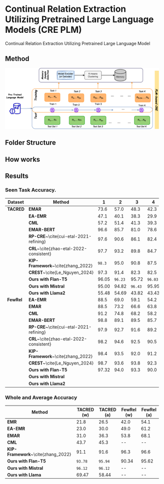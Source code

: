 # Continual Relation Extraction Utilizing Pretrained Large Language Models (CRE PLM)
Continual Relation Extraction Utilizing Pretrained Large Language Model
## Method
![Method](https://github.com/sefeoglu/CRE_PTM/blob/master/doc/CRE_PLM.png)

## Folder Structure
## How works



## Results
### Seen Task Accuracy.

| **Dataset**      | **Method**                          | **1**   | **2**   | **3**   | **4**   | **5**   | **6**   | **7**   | **8**   | **9**   | **10**  |
|------------------|-------------------------------------|---------|---------|---------|---------|---------|---------|---------|---------|---------|---------|
| **TACRED**       | **EMAR**                            | 73.6    | 57.0    | 48.3    | 42.3    | 37.7    | 34.0    | 32.6    | 30.0    | 27.6    | 25.1    |
|                  | **EA-EMR**                          | 47.1    | 40.1    | 38.3    | 29.9    | 28.4    | 27.3    | 26.9    | 25.8    | 22.9    | 19.8    |
|                  | **CML**                             | 57.2    | 51.4    | 41.3    | 39.3    | 35.9    | 28.9    | 27.3    | 26.9    | 24.8    | 23.4    |
|                  | **EMAR-BERT**                       | 96.6    | 85.7    | 81.0    | 78.6    | 73.9    | 72.3    | 71.7    | 72.2    | 72.6    | 71.0    |
|                  | **RP-CRE**~\cite{cui-etal-2021-refining} | 97.6    | 90.6    | 86.1    | 82.4    | 79.8    | 77.2    | 75.1    | 73.7    | 72.4    | 72.4    |
|                  | **CRL**~\cite{zhao-etal-2022-consistent}  | 97.7    | 93.2    | 89.8    | 84.7    | 84.1    | 81.3    | 80.2    | 79.1    | 79.0    | 78.0    |
|                  | **KIP-Framework**~\cite{zhang_2022}  | `98.3`  | 95.0    | 90.8    | 87.5    | 85.3    | 84.3    | 82.1    | 80.2    | 79.6    | 78.6    |
|                  | **CREST**~\cite{Le_Nguyen_2024}     | 97.3    | 91.4    | 82.3    | 82.5    | 79.2    | 75.8    | 78.8    | 77.4    | 78.6    | 79.4    |
|                  | **Ours with Flan-T5**               | 96.05   | `96.23` | 95.72   | `96.03` | 95.65   | 95.41   | 96.05   | 96.00   | `96.26` | 95.76   |
|                  | **Ours with Mistral**              | 95.00   | 94.82   | `96.43` | 95.95   | `96.56` | `96.96` | `96.76` | `96.92` | 95.80   | `96.89` |
|                  | **Ours with Llama2**               | 55.48   | 54.69   | 43.82   | 43.43   | 51.40   | 70.98   | 61.05   | 72.57   | 73.55   | 69.55   |
| **FewRel**       | **EA-EMR**                          | 88.5    | 69.0    | 59.1    | 54.2    | 47.8    | 46.1    | 43.1    | 40.7    | 38.6    | 35.1    |
|                  | **EMAR**                            | 88.5    | 73.2    | 66.6    | 63.8    | 55.8    | 54.3    | 52.9    | 50.9    | 48.8    | 46.3    |
|                  | **CML**                             | 91.2    | 74.8    | 68.2    | 58.2    | 53.7    | 50.4    | 47.8    | 44.4    | 43.1    | 39.7    |
|                  | **EMAR-BERT**                       | 98.8    | 89.1    | 89.5    | 85.7    | 83.6    | 84.8    | 79.3    | 80.0    | 77.1    | 73.8    |
|                  | **RP-CRE**~\cite{cui-etal-2021-refining} | 97.9    | 92.7    | 91.6    | 89.2    | 88.4    | 86.8    | 85.1    | 84.1    | 82.2    | 81.5    |
|                  | **CRL**~\cite{zhao-etal-2022-consistent}  | 98.2    | 94.6    | 92.5    | 90.5    | 89.4    | 87.9    | 86.9    | 85.6    | 84.5    | 83.1    |
|                  | **KIP-Framework**~\cite{zhang_2022}  | 98.4    | 93.5    | 92.0    | 91.2    | 90.0    | 88.2    | 86.9    | 85.6    | 84.1    | 82.5    |
|                  | **CREST**~\cite{Le_Nguyen_2024}     | 98.7    | 93.6    | 93.8    | 92.3    | 91.0    | 89.9    | 87.6    | 86.7    | 86.0    | 84.8    |
|                  | **Ours with Flan-T5**               | 97.32   | 94.0    | 93.3    | 90.0    | `92.6`  | 84.7    | 85.4    | 79.4    | 77.8    | 69.9    |
|                  | **Ours with Mistral**              |         |         |         |         |         |         |         |         |         |         |
|                  | **Ours with Llama2**               |         |         |         |         |         |         |         |         |         |         |


### Whole and Average Accuracy

| **Method**                       | **TACRED (w)** | **TACRED (a)** | **FewRel (w)** | **FewRel (a)** |
|-----------------------------------|----------------|----------------|----------------|----------------|
| **EMR**                           | 21.8           | 26.5           | 42.0           | 54.1           |
| **EA-EMR**                        | 23.0           | 30.0           | 49.0           | 61.2           |
| **EMAR**                          | 31.0           | 36.3           | 53.8           | 68.1           |
| **CML**                           | 43.7           | 45.3           | --             | --             |
| **KIP-Framework**~\cite{zhang_2022} | 91.1           | 91.6           | 96.3           | 96.6           |
| **Ours with Flan-T5**             | `93.78`        | `95.94`        | 90.34          | 95.62          |
| **Ours with Mistral**             | `96.12`        | `96.12`        | --             | --             |
| **Ours with Llama**               | 69.47          | 58.44          | --             | --             |
